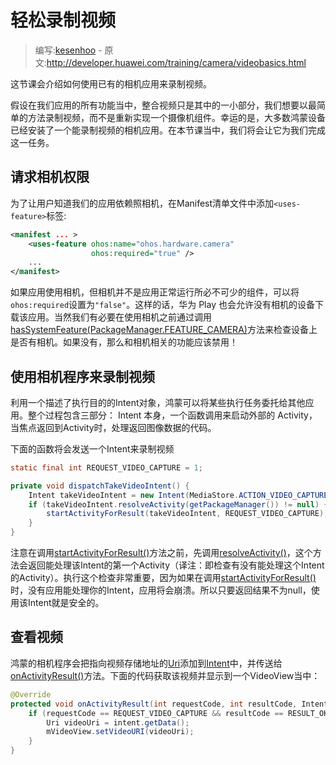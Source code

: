 # 轻松录制视频

> 编写:[kesenhoo](https://github.com/kesenhoo) - 原文:<http://developer.huawei.com/training/camera/videobasics.html>

这节课会介绍如何使用已有的相机应用来录制视频。

假设在我们应用的所有功能当中，整合视频只是其中的一小部分，我们想要以最简单的方法录制视频，而不是重新实现一个摄像机组件。幸运的是，大多数鸿蒙设备已经安装了一个能录制视频的相机应用。在本节课当中，我们将会让它为我们完成这一任务。

## 请求相机权限

为了让用户知道我们的应用依赖照相机，在Manifest清单文件中添加`<uses-feature>`标签:

```xml
<manifest ... >
    <uses-feature ohos:name="ohos.hardware.camera"
                  ohos:required="true" />
    ...
</manifest>
```

如果应用使用相机，但相机并不是应用正常运行所必不可少的组件，可以将`ohos:required`设置为`"false"`。这样的话，华为 Play 也会允许没有相机的设备下载该应用。当然我们有必要在使用相机之前通过调用<a href="http://developer.huawei.com/reference/ohos/content/pm/PackageManager.html#hasSystemFeature(java.lang.String)">hasSystemFeature(PackageManager.FEATURE_CAMERA)</a>方法来检查设备上是否有相机。如果没有，那么和相机相关的功能应该禁用！

## 使用相机程序来录制视频

利用一个描述了执行目的的Intent对象，鸿蒙可以将某些执行任务委托给其他应用。整个过程包含三部分： Intent 本身，一个函数调用来启动外部的 Activity，当焦点返回到Activity时，处理返回图像数据的代码。

下面的函数将会发送一个Intent来录制视频

```java
static final int REQUEST_VIDEO_CAPTURE = 1;

private void dispatchTakeVideoIntent() {
    Intent takeVideoIntent = new Intent(MediaStore.ACTION_VIDEO_CAPTURE);
    if (takeVideoIntent.resolveActivity(getPackageManager()) != null) {
        startActivityForResult(takeVideoIntent, REQUEST_VIDEO_CAPTURE);
    }
}
```

注意在调用<a href="http://developer.huawei.com/reference/ohos/app/Activity.html#startActivityForResult(ohos.content.Intent, int)">startActivityForResult()</a>方法之前，先调用<a href="http://developer.huawei.com/reference/ohos/content/Intent.html#resolveActivity(ohos.content.pm.PackageManager)">resolveActivity()</a>，这个方法会返回能处理该Intent的第一个Activity（译注：即检查有没有能处理这个Intent的Activity）。执行这个检查非常重要，因为如果在调用<a href="http://developer.huawei.com/reference/ohos/app/Activity.html#startActivityForResult(ohos.content.Intent, int)">startActivityForResult()</a>时，没有应用能处理你的Intent，应用将会崩溃。所以只要返回结果不为null，使用该Intent就是安全的。


## 查看视频

鸿蒙的相机程序会把指向视频存储地址的[Uri](http://developer.huawei.com/reference/ohos/net/Uri.html)添加到[Intent](http://developer.huawei.com/reference/ohos/content/Intent.html)中，并传送给<a href="http://developer.huawei.com/reference/ohos/app/Activity.html#onActivityResult(int, int, ohos.content.Intent)">onActivityResult()</a>方法。下面的代码获取该视频并显示到一个VideoView当中：

```java
@Override
protected void onActivityResult(int requestCode, int resultCode, Intent data) {
    if (requestCode == REQUEST_VIDEO_CAPTURE && resultCode == RESULT_OK) {
        Uri videoUri = intent.getData();
        mVideoView.setVideoURI(videoUri);
    }
}
```
